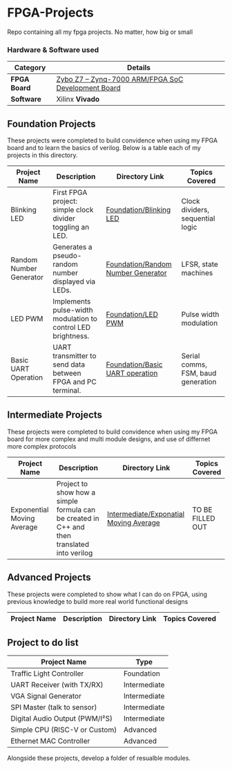 # FPGA-Projects
Repo containing all my fpga projects. No matter, how big or small
### Hardware & Software used

| Category       | Details                                                                 |
|----------------|-------------------------------------------------------------------------|
| **FPGA Board** | [Zybo Z7 – Zynq-7000 ARM/FPGA SoC Development Board](https://digilent.com/reference/programmable-logic/zybo-z7/start) |
| **Software**   | Xilinx **Vivado**                                                       |

## Foundation Projects
These projects were completed to build convidence when using my FPGA board and to learn the basics of verilog. Below is a table each of my projects in this directory.

| Project Name            | Description                                                      | Directory Link                                     | Topics Covered                     |
|--------------------------|------------------------------------------------------------------|----------------------------------------------------|------------------------------------|
| Blinking LED             | First FPGA project: simple clock divider toggling an LED.        | [Foundation/Blinking LED](Foundation/Blinking%20LED) | Clock dividers, sequential logic   |
| Random Number Generator  | Generates a pseudo-random number displayed via LEDs.             | [Foundation/Random Number Generator](Foundation/Random%20Number%20Generator) | LFSR, state machines   |
| LED PWM                  | Implements pulse-width modulation to control LED brightness.     | [Foundation/LED PWM](Foundation/LED%20PWM)         | Pulse width modulation  |
| Basic UART Operation     | UART transmitter to send data between FPGA and PC terminal.      | [Foundation/Basic UART operation](Foundation/Basic%20UART%20operation) | Serial comms, FSM, baud generation |

## Intermediate Projects
These projects were completed to build convidence when using my FPGA board for more complex and multi module designs, and use of differnet more complex protocols

| Project Name            | Description                                                      | Directory Link                                     | Topics Covered                     |
|--------------------------|------------------------------------------------------------------|----------------------------------------------------|------------------------------------|
| Exponential Moving Average | Project to show how a simple formula can be created in C++ and then translated into verilog | [Intermediate/Exponatial Moving Average](Intermediate/Exponatial%Moving%Average) | TO BE FILLED OUT |

## Advanced Projects
These projects were completed to show what I can do on FPGA, using previous knowledge to build more real world functional designs

| Project Name            | Description                                                      | Directory Link                                     | Topics Covered                     |
|--------------------------|------------------------------------------------------------------|----------------------------------------------------|------------------------------------|

## Project to do list

| Project Name              | Type         |
|----------------------------|--------------|
| Traffic Light Controller   | Foundation   |
| UART Receiver (with TX/RX) | Intermediate |
| VGA Signal Generator       | Intermediate |
| SPI Master (talk to sensor)| Intermediate |
| Digital Audio Output (PWM/I²S) | Intermediate |
| Simple CPU (RISC-V or Custom) | Advanced    |
| Ethernet MAC Controller    | Advanced    |

Alongside these projects, develop a folder of resualble modules.
